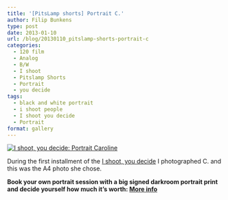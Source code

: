 ```yaml
---
title: '[PitsLamp shorts] Portrait C.'
author: Filip Bunkens
type: post
date: 2013-01-10
url: /blog/20130110_pitslamp-shorts-portrait-c
categories:
  - 120 film
  - Analog
  - B/W
  - I shoot
  - Pitslamp Shorts
  - Portrait
  - you decide
tags:
  - black and white portrait
  - i shoot people
  - I shoot you decide
  - Portrait
format: gallery
---
```

[![I shoot, you decide: Portrait Caroline][1]](/images/blogposts/20121230-film56-Caroline-ISYD-6.jpg)

During the first installment of the <a href="http://pitslamp.com/blog/20121122_i-shoot-you-decide" title="I shoot, you decide" rel="me">I shoot, you decide</a> I photographed C. and this was the A4 photo she chose.

**Book your own portrait session with a big signed darkroom portrait print and decide yourself how much it’s worth: <a href="http://pitslamp.com/blog/20130106_i-shoot-you-decide-ii-large-portrait" title="I shoot, you decide: large portrait" rel="me">More info</a>**

 [1]: /images/blogposts/20121230-film56-Caroline-ISYD-6.jpg